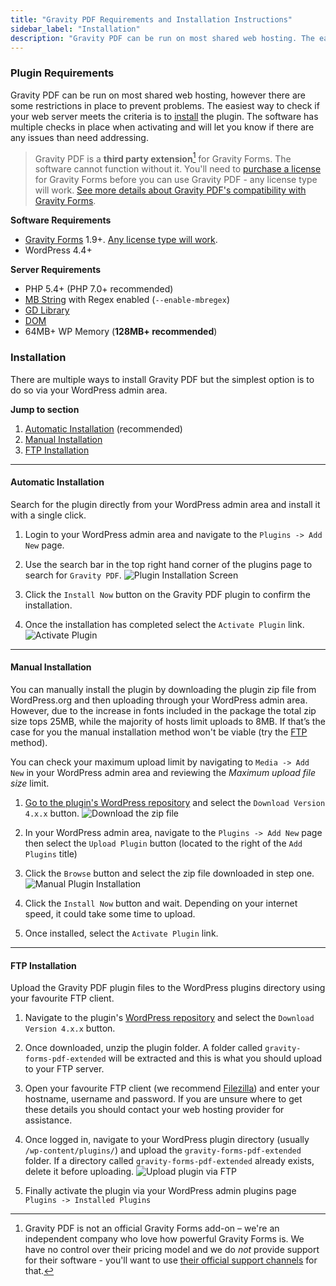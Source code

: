 ```yaml
---
title: "Gravity PDF Requirements and Installation Instructions"
sidebar_label: "Installation"
description: "Gravity PDF can be run on most shared web hosting. The easiest way to check if your web server meets the criteria is to install the plugin. Simple!"
---
```


### Plugin Requirements 

Gravity PDF can be run on most shared web hosting, however there are some restrictions in place to prevent problems. The easiest way to check if your web server meets the criteria is to [install](#install) the plugin. The software has multiple checks in place when activating and will let you know if there are any issues than need addressing. 

> Gravity PDF is a **third party extension**[^1] for Gravity Forms. The software cannot function without it. You'll need to [purchase a license](https://rocketgenius.pxf.io/c/1211356/445235/7938) for Gravity Forms before you can use Gravity PDF - any license type will work. [See more details about Gravity PDF's compatibility with Gravity Forms](user-gravity-forms-compatibility.md).

**Software Requirements**

* [Gravity Forms](https://rocketgenius.pxf.io/c/1211356/445235/7938) 1.9+. [Any license type will work](user-gravity-forms-compatibility.md#gravityforms-licenses).
* WordPress 4.4+

**Server Requirements**

* PHP 5.4+ (PHP 7.0+ recommended)
* [MB String](http://www.php.net/manual/en/mbstring.installation.php) with Regex enabled (`--enable-mbregex`)
* [GD Library](http://www.php.net/manual/en/image.installation.php)
* [DOM](http://php.net/manual/en/intro.dom.php)
* 64MB+ WP Memory (**128MB+ recommended**)

### Installation 

There are multiple ways to install Gravity PDF but the simplest option is to do so via your WordPress admin area. 

**Jump to section**

1. [Automatic Installation](#automatic) (recommended)
1. [Manual Installation](#manual)
1. [FTP Installation](#ftp)

---

#### Automatic Installation 

Search for the plugin directly from your WordPress admin area and install it with a single click.

1. Login to your WordPress admin area and navigate to the `Plugins -> Add New` page.

1. Use the search bar in the top right hand corner of the plugins page to search for `Gravity PDF`. 
    ![Plugin Installation Screen](https://resources.gravitypdf.com/uploads/2015/10/automatic-install.png)

1. Click the `Install Now` button on the Gravity PDF plugin to confirm the installation.

1. Once the installation has completed select the `Activate Plugin` link. 
    ![Activate Plugin](https://resources.gravitypdf.com/uploads/2015/10/activate-gravity-pdf.png)

---

#### Manual Installation 

You can manually install the plugin by downloading the plugin zip file from WordPress.org and then uploading through your WordPress admin area. However, due to the increase in fonts included in the package the total zip size tops 25MB, while the majority of hosts limit uploads to 8MB. If that’s the case for you the manual installation method won't be viable (try the [FTP](#ftp) method). 

You can check your maximum upload limit by navigating to `Media -> Add New` in your WordPress admin area and reviewing the ​*Maximum upload file size*​ limit.

1. [Go to the plugin's WordPress repository](https://wordpress.org/plugins/gravity-forms-pdf-extended/) and select the `Download Version 4.x.x` button. 
    ![Download the zip file](https://resources.gravitypdf.com/uploads/2015/10/download-plugin.png)

1. In your WordPress admin area, navigate to the `Plugins -> Add New` page then select the `Upload Plugin` button (located to the right of the `Add Plugins` title)

1. Click the `Browse` button and select the zip file downloaded in step one. 
    ![Manual Plugin Installation](https://resources.gravitypdf.com/uploads/2015/10/manual-plugin-installation.png)

1. Click the `Install Now` button and wait. Depending on your internet speed, it could take some time to upload.

1. Once installed, select the `Activate Plugin` link.

---

#### FTP Installation 

Upload the Gravity PDF plugin files to the WordPress plugins directory using your favourite FTP client.

1. Navigate to the plugin's [WordPress repository](https://wordpress.org/plugins/gravity-forms-pdf-extended/) and select the `Download Version 4.x.x` button.

1. Once downloaded, unzip the plugin folder. A folder called `gravity-forms-pdf-extended` will be extracted and this is what you should upload to your FTP server.

1. Open your favourite FTP client (we recommend [Filezilla](https://filezilla-project.org/)) and enter your hostname, username and password. If you are unsure where to get these details you should contact your web hosting provider for assistance.

1. Once logged in, navigate to your WordPress plugin directory (usually `/wp-content/plugins/`) and upload the `gravity-forms-pdf-extended` folder. If a directory called `gravity-forms-pdf-extended` already exists, delete it before uploading. 
    ![Upload plugin via FTP](https://resources.gravitypdf.com/uploads/2015/10/ftp-upload.png)

1. Finally activate the plugin via your WordPress admin plugins page `Plugins -> Installed Plugins`

[^1]: Gravity PDF is not an official Gravity Forms add-on – we're an independent company who love how powerful Gravity Forms is. We have no control over their pricing model and we do *not* provide support for their software - you'll want to use [their official support channels](https://www.gravityhelp.com/support/) for that.